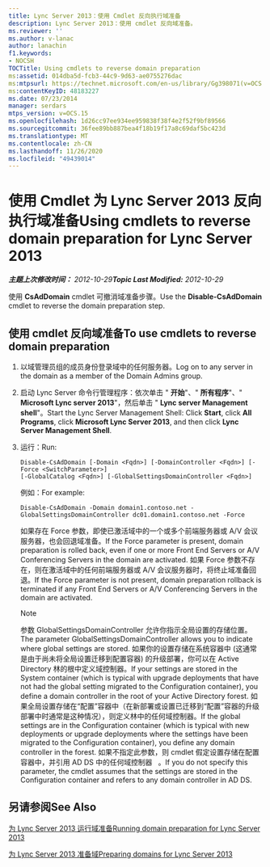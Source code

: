 ```yaml
---
title: Lync Server 2013：使用 Cmdlet 反向执行域准备
description: Lync Server 2013：使用 cmdlet 反向域准备。
ms.reviewer: ''
ms.author: v-lanac
author: lanachin
f1.keywords:
- NOCSH
TOCTitle: Using cmdlets to reverse domain preparation
ms:assetid: 014dba5d-fcb3-44c9-9d63-ae0755276dac
ms:mtpsurl: https://technet.microsoft.com/en-us/library/Gg398071(v=OCS.15)
ms:contentKeyID: 48183227
ms.date: 07/23/2014
manager: serdars
mtps_version: v=OCS.15
ms.openlocfilehash: 1d26cc97ee934ee959838f38f4e2f52f9bf89566
ms.sourcegitcommit: 36fee89bb887bea4f18b19f17a8c69daf5bc423d
ms.translationtype: MT
ms.contentlocale: zh-CN
ms.lasthandoff: 11/26/2020
ms.locfileid: "49439014"
---
```

# <a name="using-cmdlets-to-reverse-domain-preparation-for-lync-server-2013"></a><span data-ttu-id="b2808-103">使用 Cmdlet 为 Lync Server 2013 反向执行域准备</span><span class="sxs-lookup"><span data-stu-id="b2808-103">Using cmdlets to reverse domain preparation for Lync Server 2013</span></span>

<div data-xmlns="http://www.w3.org/1999/xhtml">

<div class="topic" data-xmlns="http://www.w3.org/1999/xhtml" data-msxsl="urn:schemas-microsoft-com:xslt" data-cs="https://msdn.microsoft.com/">

<div data-asp="https://msdn2.microsoft.com/asp">



</div>

<div id="mainSection">

<div id="mainBody"><span data-ttu-id="b2808-104">

<span> </span></span><span class="sxs-lookup"><span data-stu-id="b2808-104">

<span> </span></span></span>

<span data-ttu-id="b2808-105">_**主题上次修改时间：** 2012-10-29_</span><span class="sxs-lookup"><span data-stu-id="b2808-105">_**Topic Last Modified:** 2012-10-29_</span></span>

<span data-ttu-id="b2808-106">使用 **CsAdDomain** cmdlet 可撤消域准备步骤。</span><span class="sxs-lookup"><span data-stu-id="b2808-106">Use the **Disable-CsAdDomain** cmdlet to reverse the domain preparation step.</span></span>

<div>

## <a name="to-use-cmdlets-to-reverse-domain-preparation"></a><span data-ttu-id="b2808-107">使用 cmdlet 反向域准备</span><span class="sxs-lookup"><span data-stu-id="b2808-107">To use cmdlets to reverse domain preparation</span></span>

1.  <span data-ttu-id="b2808-108">以域管理员组的成员身份登录域中的任何服务器。</span><span class="sxs-lookup"><span data-stu-id="b2808-108">Log on to any server in the domain as a member of the Domain Admins group.</span></span>

2.  <span data-ttu-id="b2808-109">启动 Lync Server 命令行管理程序：依次单击 " **开始**"、" **所有程序**"、" **Microsoft Lync server 2013**"，然后单击 " **Lync server Management shell**"。</span><span class="sxs-lookup"><span data-stu-id="b2808-109">Start the Lync Server Management Shell: Click **Start**, click **All Programs**, click **Microsoft Lync Server 2013**, and then click **Lync Server Management Shell**.</span></span>

3.  <span data-ttu-id="b2808-110">运行：</span><span class="sxs-lookup"><span data-stu-id="b2808-110">Run:</span></span>
    
        Disable-CsAdDomain [-Domain <Fqdn>] [-DomainController <Fqdn>] [-Force <SwitchParameter>] 
        [-GlobalCatalog <Fqdn>] [-GlobalSettingsDomainController <Fqdn>] 
    
    <span data-ttu-id="b2808-111">例如：</span><span class="sxs-lookup"><span data-stu-id="b2808-111">For example:</span></span>
    
        Disable-CsAdDomain -Domain domain1.contoso.net -GlobalSettingsDomainController dc01.domain1.contoso.net -Force
    
    <span data-ttu-id="b2808-112">如果存在 Force 参数，即使已激活域中的一个或多个前端服务器或 A/V 会议服务器，也会回退域准备。</span><span class="sxs-lookup"><span data-stu-id="b2808-112">If the Force parameter is present, domain preparation is rolled back, even if one or more Front End Servers or A/V Conferencing Servers in the domain are activated.</span></span> <span data-ttu-id="b2808-113">如果 Force 参数不存在，则在激活域中的任何前端服务器或 A/V 会议服务器时，将终止域准备回退。</span><span class="sxs-lookup"><span data-stu-id="b2808-113">If the Force parameter is not present, domain preparation rollback is terminated if any Front End Servers or A/V Conferencing Servers in the domain are activated.</span></span>
    
    <div>
    

    > [!NOTE]  
    > <span data-ttu-id="b2808-114">参数 GlobalSettingsDomainController 允许你指示全局设置的存储位置。</span><span class="sxs-lookup"><span data-stu-id="b2808-114">The parameter GlobalSettingsDomainController allows you to indicate where global settings are stored.</span></span> <span data-ttu-id="b2808-115">如果你的设置存储在系统容器中 (这通常是由于尚未将全局设置迁移到配置容器) 的升级部署，你可以在 Active Directory 林的根中定义域控制器。</span><span class="sxs-lookup"><span data-stu-id="b2808-115">If your settings are stored in the System container (which is typical with upgrade deployments that have not had the global setting migrated to the Configuration container), you define a domain controller in the root of your Active Directory forest.</span></span> <span data-ttu-id="b2808-116">如果全局设置存储在“配置”容器中（在新部署或设置已迁移到“配置”容器的升级部署中时通常是这种情况），则定义林中的任何域控制器。</span><span class="sxs-lookup"><span data-stu-id="b2808-116">If the global settings are in the Configuration container (which is typical with new deployments or upgrade deployments where the settings have been migrated to the Configuration container), you define any domain controller in the forest.</span></span> <span data-ttu-id="b2808-117">如果不指定此参数，则 cmdlet 假定设置存储在配置容器中，并引用 AD DS 中的任何域控制器 &nbsp; 。</span><span class="sxs-lookup"><span data-stu-id="b2808-117">If you do not specify this parameter, the cmdlet assumes that the settings are stored in the Configuration container and refers to any domain controller in AD&nbsp;DS.</span></span>

    
    </div>

</div>

<div>

## <a name="see-also"></a><span data-ttu-id="b2808-118">另请参阅</span><span class="sxs-lookup"><span data-stu-id="b2808-118">See Also</span></span>


[<span data-ttu-id="b2808-119">为 Lync Server 2013 运行域准备</span><span class="sxs-lookup"><span data-stu-id="b2808-119">Running domain preparation for Lync Server 2013</span></span>](lync-server-2013-running-domain-preparation.md)  


[<span data-ttu-id="b2808-120">为 Lync Server 2013 准备域</span><span class="sxs-lookup"><span data-stu-id="b2808-120">Preparing domains for Lync Server 2013</span></span>](lync-server-2013-preparing-domains.md)  
  

<span data-ttu-id="b2808-121"></div>

</div>

<span> </span>

</div>

</div>

</span><span class="sxs-lookup"><span data-stu-id="b2808-121"></div>

</div>

<span> </span>

</div>

</div>

</span></span></div>

